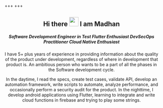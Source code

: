 +++
+++

<h2 align="center"> Hi there <img src="https://github.com/TheDudeThatCode/TheDudeThatCode/blob/master/Assets/Hi.gif?raw=true" width="30px"> I am Madhan </h2>

<!DOCTYPE html>
<html>
<head>
  <link rel="stylesheet" href="/css/style.css">
</head>
    <body>
        <div align="center">
        <h5>
            <span class="text_1">Software Development Engineer in Test</span>
            <span class="text_2">Flutter Enthusiast</span>
            <span class="text_3">DevSecOps Practitioner</span>
            <span class="text_4">Cloud Native Enthusiast</span>
        <h5>
        </div>
    </body>
</html>

<div align="center">
<p>
I have 5+ plus years of experience in providing information about the quality of the product under development, regardless of where in development that product is. An ambitious person who wants to be a part of all the phases in the Software development cycle.
    
In the daytime, I read the specs, create test cases, validate API, develop an automation framework, write scripts to automate, analyze performance, and occasionally perform a security audit for the product. In the nighttime, I develop android applications using Flutter, learning to integrate and write cloud functions in firebase and trying to play some strings.
</p>
</div>
